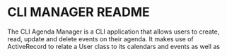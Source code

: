 # CLI MANAGER README

The CLI Agenda Manager is a CLI application that allows users to create, read, update and delete events on their agenda. It makes use of ActiveRecord to relate a User class to its calendars and events as well as 
<!-- {FIXME} README -->
